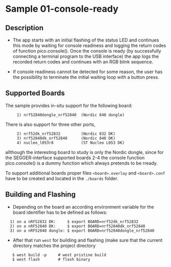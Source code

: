 # Sample 01-console-ready

## Description

* The app starts with an initial flashing of the status LED and continues
  this mode by waiting for console readiness and logging the return codes
  of function pico.console(). Once the console is ready (by successfully
  connecting a terminal program to the USB interface) the app logs the
  recorded return codes and continues with an RGB blink sequence.

* If console readiness cannot be detected for some reason, the user has the
  possibility to terminate the initial waiting loop with a button press.


## Supported Boards

The sample provides in-situ support for the following board:
```
     1) nrf52840dongle_nrf52840  (Nordic 840 dongle)
```
There is also support for three other ports,
```
     2) nrf52dk_nrf52832         (Nordic 832 DK)
     3) nrf52840dk_nrf52840      (Nordic 840 DK)
     4) nucleo_l053r8            (ST Nucleo L053 DK)
```
allthough the interesting board to study is only the Nordic dongle, since for
the SEGGER-interface supported boards 2-4 the console function pico.console()
is a dummy function which always pretends to be rready.

To support additional boards proper files `<board>.overlay` and `<board>.conf`
have to be created and located in the `./boards` folder.


## Building and Flashing

* Depending on the board an according environment variable for the board
  identifier has to be defined as follows:

```
  1) on a nRF52832 DK:     $ export BOARD=nrf52dk_nrf52832
  2) on a nRF52840 DK:     $ export BOARD=nrf52840dk_nrf52840
  3) on a nRF52840 dongle: $ export BOARD=nrf52840dongle_nrf52840
```  
* After that run `west` for building and flashing (make sure that the current
  directory matches the project directory

```
   $ west build -p     # west pristine build
   $ west flash        # flash binary
```
